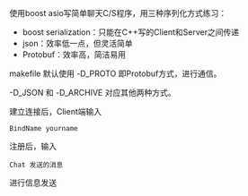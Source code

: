 使用boost asio写简单聊天C/S程序，用三种序列化方式练习：

- boost serialization：只能在C++写的Client和Server之间传递
- json：效率低一点，但灵活简单
- Protobuf：效率高，简洁易用



makefile 默认使用 -D_PROTO 即Protobuf方式，进行通信。

-D_JSON 和 -D_ARCHIVE 对应其他两种方式。



建立连接后，Client端输入

```
BindName yourname
```

注册后，输入

```
Chat 发送的消息
```

进行信息发送



